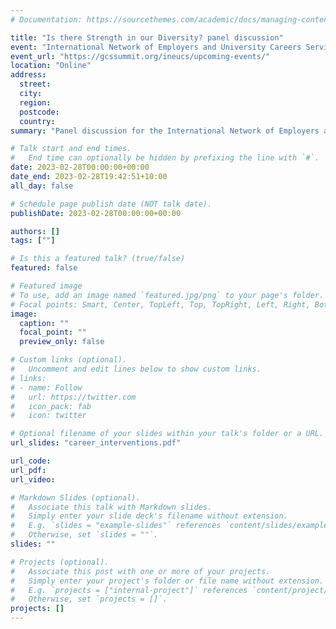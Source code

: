 ```yaml
---
# Documentation: https://sourcethemes.com/academic/docs/managing-content/

title: "Is there Strength in our Diversity? panel discussion"
event: "International Network of Employers and University Careers Services online panel discussion"
event_url: "https://gcssummit.org/ineucs/upcoming-events/"
location: "Online"
address:
  street:
  city:
  region:
  postcode:
  country:
summary: "Panel discussion for the International Network of Employers and University Careers Services."

# Talk start and end times.
#   End time can optionally be hidden by prefixing the line with `#`.
date: 2023-02-28T00:00:00+00:00
date_end: 2023-02-28T19:42:51+10:00
all_day: false

# Schedule page publish date (NOT talk date).
publishDate: 2023-02-28T00:00:00+00:00

authors: []
tags: [""]

# Is this a featured talk? (true/false)
featured: false

# Featured image
# To use, add an image named `featured.jpg/png` to your page's folder.
# Focal points: Smart, Center, TopLeft, Top, TopRight, Left, Right, BottomLeft, Bottom, BottomRight.
image:
  caption: ""
  focal_point: ""
  preview_only: false

# Custom links (optional).
#   Uncomment and edit lines below to show custom links.
# links:
# - name: Follow
#   url: https://twitter.com
#   icon_pack: fab
#   icon: twitter

# Optional filename of your slides within your talk's folder or a URL.
url_slides: "career_interventions.pdf"

url_code:
url_pdf:
url_video:

# Markdown Slides (optional).
#   Associate this talk with Markdown slides.
#   Simply enter your slide deck's filename without extension.
#   E.g. `slides = "example-slides"` references `content/slides/example-slides.md`.
#   Otherwise, set `slides = ""`.
slides: ""

# Projects (optional).
#   Associate this post with one or more of your projects.
#   Simply enter your project's folder or file name without extension.
#   E.g. `projects = ["internal-project"]` references `content/project/deep-learning/index.md`.
#   Otherwise, set `projects = []`.
projects: []
---
```

